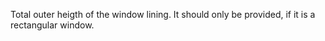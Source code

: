 ﻿Total outer heigth of the window lining. It should only be provided, if it is a rectangular window.